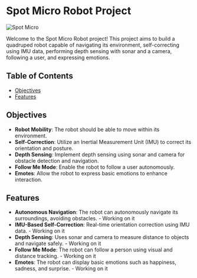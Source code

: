 # Spot Micro Robot Project

![Spot Micro](https://example.com/spot-micro-logo.png)

Welcome to the Spot Micro Robot project! This project aims to build a quadruped robot capable of navigating its environment, self-correcting using IMU data, performing depth sensing with sonar and a camera, following a user, and expressing emotions.

## Table of Contents
- [Objectives](#objectives)
- [Features](#features)

## Objectives

- **Robot Mobility**: The robot should be able to move within its environment.
- **Self-Correction**: Utilize an Inertial Measurement Unit (IMU) to correct its orientation and posture.
- **Depth Sensing**: Implement depth sensing using sonar and camera for obstacle detection and navigation.
- **Follow Me Mode**: Enable the robot to follow a user autonomously.
- **Emotes**: Allow the robot to express basic emotions to enhance interaction.

## Features

- **Autonomous Navigation**: The robot can autonomously navigate its surroundings, avoiding obstacles. - Working on it 
- **IMU-Based Self-Correction**: Real-time orientation correction using IMU data. - Working on it 
- **Depth Sensing**: Uses sonar and camera to measure distance to objects and navigate safely. - Working on it 
- **Follow Me Mode**: The robot can follow a person using visual and distance tracking. - Working on it 
- **Emotes**: The robot can display basic emotions such as happiness, sadness, and surprise. - Working on it 
